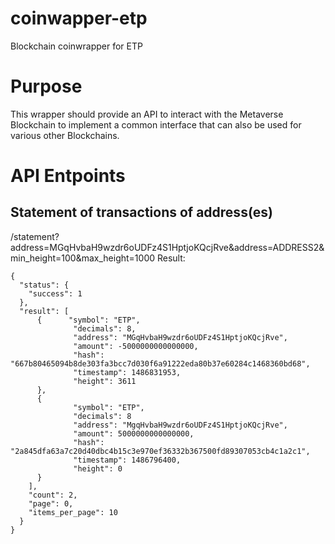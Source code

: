 # coinwapper-etp
Blockchain coinwrapper for ETP

# Purpose
This wrapper should provide an API to interact with the Metaverse Blockchain to implement a common interface that can also be used for various other Blockchains.

# API Entpoints
## Statement of transactions of address(es)
/statement?address=MGqHvbaH9wzdr6oUDFz4S1HptjoKQcjRve&address=ADDRESS2&min_height=100&max_height=1000
Result:
```
{
  "status": {
    "success": 1
  },
  "result": [
      {      "symbol": "ETP",
              "decimals": 8,
              "address": "MGqHvbaH9wzdr6oUDFz4S1HptjoKQcjRve",
              "amount": -5000000000000000,
              "hash": "667b80465094b8de303fa3bcc7d030f6a91222eda80b37e60284c1468360bd68",
              "timestamp": 1486831953,
              "height": 3611
      },
      {
              "symbol": "ETP",
              "decimals": 8
              "address": "MgqHvbaH9wzdr6oUDFz4S1HptjoKQcjRve",
              "amount": 5000000000000000,
              "hash": "2a845dfa63a7c20d40dbc4b15c3e970ef36332b367500fd89307053cb4c1a2c1",
              "timestamp": 1486796400,
              "height": 0
      }
    ],
    "count": 2,
    "page": 0,
    "items_per_page": 10
  }
}
```
